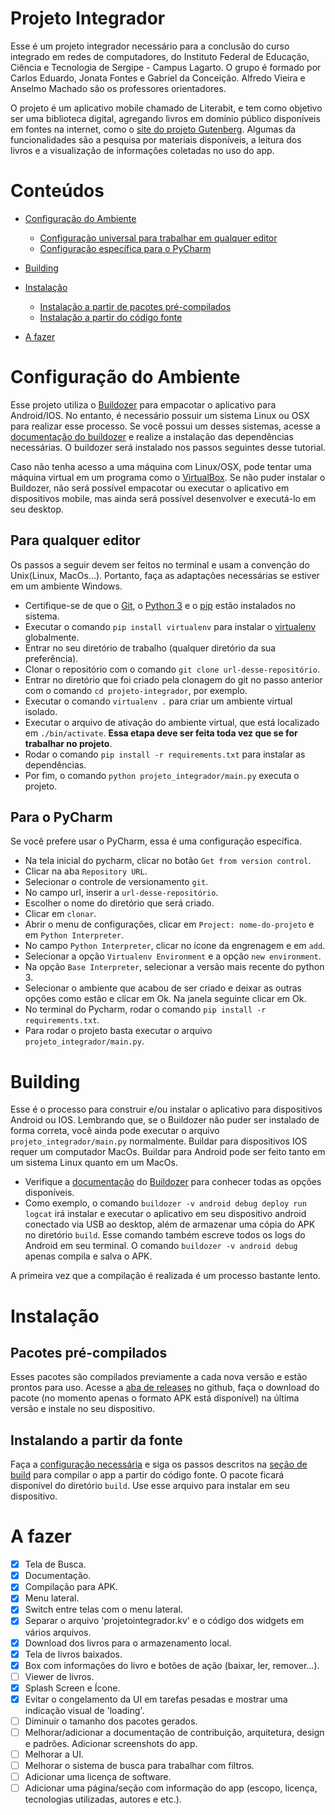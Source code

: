# Projeto Integrador

Esse é um projeto integrador necessário para a conclusão do curso integrado em redes de computadores, do Instituto Federal de Educação, Ciência e Tecnologia de Sergipe - Campus Lagarto. O grupo é formado por Carlos Eduardo, Jonata Fontes e Gabriel da Conceição. Alfredo Vieira e Anselmo Machado são os professores orientadores.

O projeto é um aplicativo mobile chamado de Literabit, e tem como objetivo ser uma biblioteca digital, agregando livros em domínio público disponíveis em fontes na internet, como o [site do projeto Gutenberg](https://www.gutenberg.org/). Algumas da funcionalidades são a pesquisa por materiais disponíveis, a leitura dos livros e a visualização de informações coletadas no uso do app.

# Conteúdos

- [Configuração do Ambiente](#configuração-do-ambiente)
  - [Configuração universal para trabalhar em qualquer editor](#para-qualquer-editor)
  - [Configuração específica para o PyCharm](#para-o-pycharm)

- [Building](#building)

- [Instalação](#instalação)
  - [Instalação a partir de pacotes pré-compilados](#pacotes-pré-compilados)
  - [Instalação a partir do código fonte](#instalando-a-partir-da-fonte)

- [A fazer](#a-fazer)

# Configuração do Ambiente

Esse projeto utiliza o [Buildozer](https://github.com/kivy/buildozer) para empacotar o aplicativo para Android/IOS. No entanto, é necessário possuir um sistema Linux ou OSX para realizar esse processo. Se você possui um desses sistemas, acesse a [documentação do buildozer](https://buildozer.readthedocs.io/) e realize a instalação das dependências necessárias. O buildozer será instalado nos passos seguintes desse tutorial. 

Caso não tenha acesso a uma máquina com Linux/OSX, pode tentar uma máquina virtual em um programa como o [VirtualBox](https://www.virtualbox.org/). Se não puder instalar o Buildozer, não será possível empacotar ou executar o aplicativo em dispositivos mobile, mas ainda será possível desenvolver e executá-lo em seu desktop.

## Para qualquer editor

Os passos a seguir devem ser feitos no terminal e usam a convenção do Unix(Linux, MacOs...). Portanto, faça as adaptações necessárias se estiver em um ambiente Windows.

  - Certifique-se de que o [Git](https://git-scm.com/downloads), o [Python 3](https://www.python.org/downloads/) e o [pip](https://pip.pypa.io/en/stable/installing/) estão instalados no sistema.
  - Executar o comando `pip install virtualenv` para instalar o [virtualenv](https://pypi.org/project/virtualenv/) globalmente.
  - Entrar no seu diretório de trabalho (qualquer diretório da sua preferência).
  - Clonar o repositório com o comando `git clone url-desse-repositório`.
  - Entrar no diretório que foi criado pela clonagem do git no passo anterior com o comando `cd projeto-integrador`, por exemplo.
  - Executar o comando `virtualenv .` para criar um ambiente virtual isolado.
  - Executar o arquivo de ativação do ambiente virtual, que está localizado em `./bin/activate`. **Essa etapa deve ser feita toda vez que se for trabalhar no projeto**.
  - Rodar o comando `pip install -r requirements.txt` para instalar as dependências.
  - Por fim, o comando `python projeto_integrador/main.py` executa o projeto.

## Para o PyCharm

Se você prefere usar o PyCharm, essa é uma configuração específica.

  - Na tela inicial do pycharm, clicar no botão `Get from version control`.
  - Clicar na aba `Repository URL`.
  - Selecionar o controle de versionamento `git`.
  - No campo url, inserir a `url-desse-repositório`.
  - Escolher o nome do diretório que será criado.
  - Clicar em `clonar`.
  - Abrir o menu de configurações, clicar em `Project: nome-do-projeto` e em `Python Interpreter`.
  - No campo `Python Interpreter`, clicar no ícone da engrenagem e em `add`.
  - Selecionar a opção `Virtualenv Environment` e a opção `new environment`.
  - Na opção `Base Interpreter`, selecionar a versão mais recente do python 3.
  - Selecionar o ambiente que acabou de ser criado e deixar as outras opções como estão e clicar em Ok. Na janela seguinte clicar em Ok.
  - No terminal do Pycharm, rodar o comando `pip install -r requirements.txt`.
  - Para rodar o projeto basta executar o arquivo `projeto_integrador/main.py`.

# Building

Esse é o processo para construir e/ou instalar o aplicativo para dispositivos Android ou IOS. Lembrando que, se o Buildozer não puder ser instalado de forma correta, você ainda pode executar o arquivo `projeto_integrador/main.py` normalmente. Buildar para dispositivos IOS requer um computador MacOs. Buildar para Android pode ser feito tanto em um sistema Linux quanto em um MacOs.

  - Verifique a [documentação](https://buildozer.readthedocs.io/) do [Buildozer](https://github.com/kivy/buildozer) para conhecer todas as opções disponíveis.
  - Como exemplo, o comando `buildozer -v android debug deploy run logcat` irá instalar e executar o aplicativo em seu dispositivo android conectado via USB ao desktop, além de armazenar uma cópia do APK no diretório `build`. Esse comando também escreve todos os logs do Android em seu terminal. O comando `buildozer -v android debug` apenas compila e salva o APK.

A primeira vez que a compilação é realizada é um processo bastante lento.

# Instalação

## Pacotes pré-compilados

Esses pacotes são compilados previamente a cada nova versão e estão prontos para uso. Acesse a [aba de releases](https://github.com/c4rls/projeto-integrador/releases) no github, faça o download do pacote (no momento apenas o formato APK está disponível) na última versão e instale no seu dispositivo.

## Instalando a partir da fonte

Faça a [configuração necessária](#configuração-do-ambiente) e siga os passos descritos na [seção de build](#building) para compilar o app a partir do código fonte. O pacote ficará disponível do diretório `build`. Use esse arquivo para instalar em seu dispositivo. 

# A fazer

- [x] Tela de Busca.
- [x] Documentação.
- [x] Compilação para APK.
- [x] Menu lateral.
- [x] Switch entre telas com o menu lateral.
- [x] Separar o arquivo 'projetointegrador.kv' e o código dos widgets em vários arquivos.
- [x] Download dos livros para o armazenamento local.
- [x] Tela de livros baixados.
- [x] Box com informações do livro e botões de ação (baixar, ler, remover...).
- [ ] Viewer de livros.
- [x] Splash Screen e Ícone.
- [x] Evitar o congelamento da UI em tarefas pesadas e mostrar uma indicação visual de 'loading'.
- [ ] Diminuir o tamanho dos pacotes gerados.
- [ ] Melhorar/adicionar a documentação de contribuição, arquitetura, design e padrões. Adicionar screenshots do app.
- [ ] Melhorar a UI.
- [ ] Melhorar o sistema de busca para trabalhar com filtros.
- [ ] Adicionar uma licença de software.
- [ ] Adicionar uma página/seção com informação do app (escopo, licença, tecnologias utilizadas, autores e etc.).
